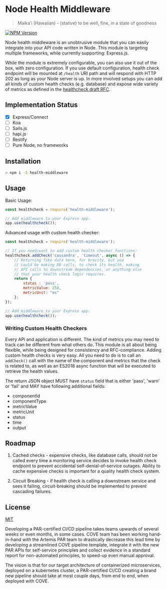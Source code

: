# Node Health Middleware

> Maikaʻi (Hawaiian) - (stative) to be well, fine, in a state of goodness

  [![NPM Version][npm-image]][npm-url]

Node health middleware is an unobtrusive module that you can easily integrate
into your API code written in Node. This module is targeting multiple frameworks, 
while currently supporting: Express.js.

While the module is extremely configurable, you can also use it out of the box,
with zero configuration. If you use default configuration, health check endpoint
will be mounted at `/health` URI path and will respond with HTTP 202 as long 
as your Node server is up. In more involved setups you can add all kinds of
custom health checks (e.g. database) and expose wide variety of metrics as
defined in the [healthcheck draft RFC](https://tools.ietf.org/html/draft-inadarei-api-health-check.html). 

## Implementation Status

- [x] Express/Connect
- [ ] Koa
- [ ] Sails.js
- [ ] hapi.js
- [ ] Restify
- [ ] Pure Node, no frameworks

## Installation

```bash
> npm i -S health-middleware
```

## Usage

Basic Usage:

```javascript
const healthcheck = require('health-middleware');

// Add middleware to your Express app:
app.use(healthcheck());
```

Advanced usage with custom health checker:

```javascript
const healthcheck = require('health-middleware');

// If you need/want to add custom health checker functions:
healthcheck.addCheck('cassandra', 'timeout', async () => {
    // Returning fake data here, for brevity, but you
    // could be making DB calls, to check its health, making
    // API calls to downstream dependencies, or anything else
    // that your health check logic requires.
    return {
        status : 'pass',
        metricValue: 250,
        metricUnit: "ms"
    };
});

// Add middleware to your Express app:
app.use(healthcheck());
```

### Writing Custom Health Checkers

Every APi and application is different. The kind of metrics you may need to track
can be different from what others do. This module is all about being flexible,
while being designed for consistency and RFC-compliance. Adding custom health 
checks is very easy. All you need to do is to call an `addCheck()` call with
the name of the component and metrics that the check is related to, as well
as an ES2018 async function that will be executed to retrieve the health values.

The return JSON object MUST have `status` field that is either 'pass', 'warn'
or 'fail' and MAY have following additional fields:

- componentId
- componentType
- metricValue
- metricUnit
- status
- time
- output

## Roadmap

1. Cached checks - expensive checks, like database calls, should not be called 
every time a monitoring service decides to invoke health check endpoint to 
prevent accidental self-denial-of-service outages. Ability to cache expensive
checks is important for a quality health check system.

2. Circuit Breaking - if health check is calling a downstream service and sees
it failing, circuit-breaking should be implemented to prevent cascading failures.

## License

[MIT](LICENSE)

Developing a PAR-certified CI/CD pipeline takes teams upwards of several weeks
or even months, in some cases. COVE team has been working hand-in-hand with the
Artemis PAR team to drastically decrease this lead time by developing a
streamlined COVE pipeline template, integrate it with the new PAR APIs for
self-service principles and collect evidence in a standard report for
non-automated principles, to speed-up even manual approval.

The vision is that for our target architecture of containerized microservices,
deployed on a kubernetes cluster, a PAR-certified CI/CD creating a brand new
pipeline should take at most couple days, from end to end, when deployed with
COVE.

[npm-image]: https://img.shields.io/npm/v/maikai.svg
[npm-url]: https://npmjs.org/package/maikai